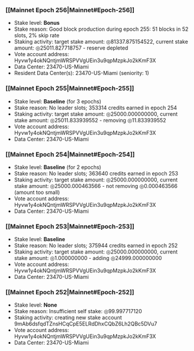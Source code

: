 ### [[Mainnet Epoch 256|Mainnet#Epoch-256]]
* Stake level: **Bonus**
* Stake reason: Good block production during epoch 255: 51 blocks in 52 slots, 2% skip rate
* Staking activity: target stake amount: ◎81337.875154522, current stake amount: ◎25011.827718757 - reserve depleted
* Vote account address: Hyvw1y4okNQntjmWRSPVVgUEin3u9qpMzpkJo2kKmF3X
* Data Center: 23470-US-Miami
* Resident Data Center(s): 23470-US-Miami (seniority: 1)
### [[Mainnet Epoch 255|Mainnet#Epoch-255]]
* Stake level: **Baseline** (for 3 epochs)
* Stake reason: No leader slots; 353314 credits earned in epoch 254
* Staking activity: target stake amount: ◎25000.000000000, current stake amount: ◎25011.833939552 - removing ◎11.833939552
* Vote account address: Hyvw1y4okNQntjmWRSPVVgUEin3u9qpMzpkJo2kKmF3X
* Data Center: 23470-US-Miami
### [[Mainnet Epoch 254|Mainnet#Epoch-254]]
* Stake level: **Baseline** (for 2 epochs)
* Stake reason: No leader slots; 363640 credits earned in epoch 253
* Staking activity: target stake amount: ◎25000.000000000, current stake amount: ◎25000.000463566 - not removing ◎0.000463566 (amount too small)
* Vote account address: Hyvw1y4okNQntjmWRSPVVgUEin3u9qpMzpkJo2kKmF3X
* Data Center: 23470-US-Miami
### [[Mainnet Epoch 253|Mainnet#Epoch-253]]
* Stake level: **Baseline**
* Stake reason: No leader slots; 375944 credits earned in epoch 252
* Staking activity: target stake amount: ◎25000.000000000, current stake amount: ◎1.000000000 - adding ◎24999.000000000
* Vote account address: Hyvw1y4okNQntjmWRSPVVgUEin3u9qpMzpkJo2kKmF3X
* Data Center: 23470-US-Miami
### [[Mainnet Epoch 252|Mainnet#Epoch-252]]
* Stake level: **None**
* Stake reason: Insufficient self stake: ◎99.997717120
* Staking activity: creating new stake account 9mAb6dsfqdTZnsHCqCpE5ELRdDhxCQbZ6Lh2QBc5DVu7
* Vote account address: Hyvw1y4okNQntjmWRSPVVgUEin3u9qpMzpkJo2kKmF3X
* Data Center: 23470-US-Miami